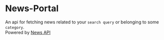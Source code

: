 # News-Portal
An api for fetching news related to your `search query` or belonging to some `category`.<br/>
Powered by [News API](https://newsapi.org/)
